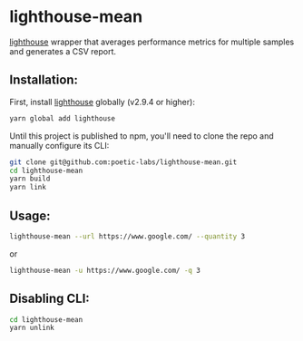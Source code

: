 # lighthouse-mean

[lighthouse](https://www.npmjs.com/package/lighthouse) wrapper that averages performance metrics for multiple samples and generates a CSV report.

## Installation:

First, install [lighthouse](https://www.npmjs.com/package/lighthouse) globally (v2.9.4 or higher):

```sh
yarn global add lighthouse
```

Until this project is published to npm, you'll need to clone the repo and manually configure its CLI:

```sh
git clone git@github.com:poetic-labs/lighthouse-mean.git
cd lighthouse-mean
yarn build
yarn link
```

## Usage:

```sh
lighthouse-mean --url https://www.google.com/ --quantity 3
```

or

```sh
lighthouse-mean -u https://www.google.com/ -q 3
```

## Disabling CLI:

```sh
cd lighthouse-mean
yarn unlink
```
